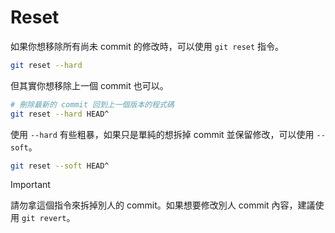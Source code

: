 # Reset

如果你想移除所有尚未 commit 的修改時，可以使用 `git reset` 指令。

```bash
git reset --hard
```

但其實你想移除上一個 commit 也可以。

```bash
# 刪除最新的 commit 回到上一個版本的程式碼
git reset --hard HEAD^
```

使用 `--hard` 有些粗暴，如果只是單純的想拆掉 commit 並保留修改，可以使用 `--soft`。

```bash
git reset --soft HEAD^
```

> [!IMPORTANT]
>
> 請勿拿這個指令來拆掉別人的 commit。如果想要修改別人 commit 內容，建議使用 `git revert`。
